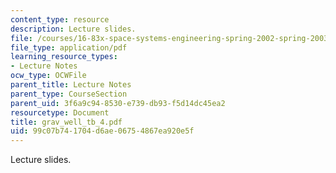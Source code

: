 ```yaml
---
content_type: resource
description: Lecture slides.
file: /courses/16-83x-space-systems-engineering-spring-2002-spring-2003/99c07b741704d6ae06754867ea920e5f_grav_well_tb_4.pdf
file_type: application/pdf
learning_resource_types:
- Lecture Notes
ocw_type: OCWFile
parent_title: Lecture Notes
parent_type: CourseSection
parent_uid: 3f6a9c94-8530-e739-db93-f5d14dc45ea2
resourcetype: Document
title: grav_well_tb_4.pdf
uid: 99c07b74-1704-d6ae-0675-4867ea920e5f
---
```

Lecture slides.

